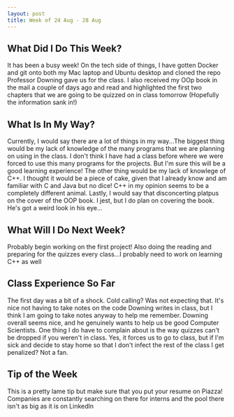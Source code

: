 ```yaml
---
layout: post
title: Week of 24 Aug - 28 Aug
---
```


## What Did I Do This Week?

It has been a busy week! On the tech side of things, I have gotten Docker and git onto both my Mac laptop and Ubuntu desktop and cloned the repo Professor Downing gave us for the class. I also received my OOp book in the mail a couple of days ago and read and highlighted the first two chapters that we are going to be quizzed on in class tomorrow (Hopefully the information sank in!)

## What Is In My Way?

Currently, I would say there are a lot of things in my way...The biggest thing would be my lack of knowledge of the many programs that we are planning on using in the class. I don't think I have had a class before where we were forced to use this many programs for the projects. But I'm sure this will be a good learning experience! The other thing would be my lack of knowlege of C++. I thought it would be a piece of cake, given that I already know and am familiar with C and Java but no dice! C++ in my opinion seems to be a completely different animal. Lastly, I would say that disconcerting platpus on the cover of the OOP book. I jest, but I do plan on covering the book. He's got a weird look in his eye... 

## What Will I Do Next Week?

Probably begin working on the first project! Also doing the reading and preparing for the quizzes every class...I probably need to work on learning C++ as well

## Class Experience So Far

The first day was a bit of a shock. Cold calling? Was not expecting that. It's nice not having to take notes on the code Downing writes in class, but I think I am going to take notes anyway to help me remember. Downing overall seems nice, and he genuinely wants to help us be good Computer Scientists. One thing I do have to complain about is the way quizzes can't be dropped if you weren't in class. Yes, it forces us to go to class, but if I'm sick and decide to stay home so that I don't infect the rest of the class I get penalized? Not a fan.

## Tip of the Week

This is a pretty lame tip but make sure that you put your resume on Piazza! Companies are constantly searching on there for interns and the pool there isn't as big as it is on LinkedIn
